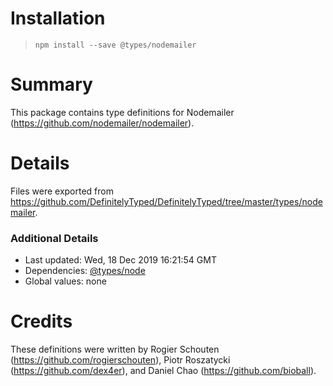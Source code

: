 # Installation
> `npm install --save @types/nodemailer`

# Summary
This package contains type definitions for Nodemailer (https://github.com/nodemailer/nodemailer).

# Details
Files were exported from https://github.com/DefinitelyTyped/DefinitelyTyped/tree/master/types/nodemailer.

### Additional Details
 * Last updated: Wed, 18 Dec 2019 16:21:54 GMT
 * Dependencies: [@types/node](https://npmjs.com/package/@types/node)
 * Global values: none

# Credits
These definitions were written by Rogier Schouten (https://github.com/rogierschouten), Piotr Roszatycki (https://github.com/dex4er), and Daniel Chao (https://github.com/bioball).

